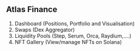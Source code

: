 ## Atlas Finance

1. Dashboard (Positions, Portfolio and Visualisation)
1. Swaps (Dex Aggregator)
1. Liquidity Pools (Step, Serum, Orca, Raydium,....)
1. NFT Gallery (View/manage NFTs on Solana)

